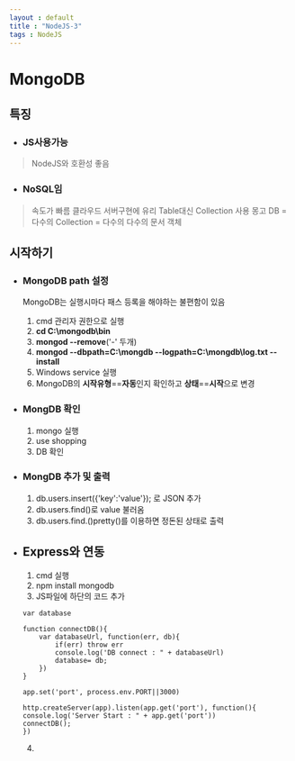 ```yaml
---
layout : default
title : "NodeJS-3"
tags : NodeJS
---
```


# MongoDB

## 특징
- ### JS사용가능
>NodeJS와 호환성 좋음

- ### NoSQL임
>속도가 빠름
>클라우드 서버구현에 유리
>Table대신 Collection 사용
>몽고 DB = 다수의 Collection = 다수의 다수의 문서 객체

## 시작하기
- ### MongoDB path 설정
	MongoDB는 실행시마다 패스 등록을 해야하는 불편함이 있음
    1. cmd 관리자 권한으로 실행
    2. **cd C:\mongodb\bin**
    3. **mongod --remove**('-' 두개)
    4. **mongod --dbpath=C:\mongdb --logpath=C:\mongdb\log.txt --install**
    5. Windows service 실행
    6. MongoDB의 **시작유형**==**자동**인지 확인하고 **상태**==**시작**으로 변경

- ### MongDB 확인
	1. mongo 실행
	2. use shopping
	3. DB 확인

- ### MongDB 추가 및 출력
	1. db.users.insert({'key':'value'}); 로 JSON 추가
	2. db.users.find()로 value 불러옴
	3. db.users.find.()pretty()를 이용하면 정돈된 상태로 출력

- ## Express와 연동
	1. cmd 실행
	2. npm install mongodb
	3. JS파일에 하단의 코드 추가
	```
    var database

    function connectDB(){
    	var databaseUrl, function(err, db){
        	if(err) throw err
            console.log('DB connect : " + databaseUrl)
            database= db;
        })
    }

    app.set('port', process.env.PORT||3000)

    http.createServer(app).listen(app.get('port'), function(){
    console.log('Server Start : " + app.get('port'))
	connectDB();
	})
    ```
	4.
